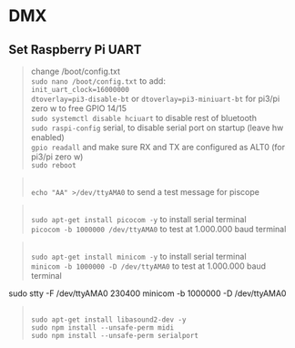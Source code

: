 # DMX

## Set Raspberry Pi UART
>change /boot/config.txt
><br> `sudo nano /boot/config.txt` to add:
><br> `init_uart_clock=16000000`
><br> `dtoverlay=pi3-disable-bt` or `dtoverlay=pi3-miniuart-bt` for pi3/pi zero w to free GPIO 14/15
><br> `sudo systemctl disable hciuart` to disable rest of bluetooth
><br> `sudo raspi-config` serial, to disable serial port on startup (leave hw enabled)
><br> `gpio readall` and make sure RX and TX are configured as ALT0 (for pi3/pi zero w)
><br> `sudo reboot`

><br> `echo "AA" >/dev/ttyAMA0` to send a test message for piscope

><br> `sudo apt-get install picocom -y` to install serial terminal
><br> `picocom -b 1000000 /dev/ttyAMA0` to test at 1.000.000 baud terminal


><br> `sudo apt-get install minicom -y` to install serial terminal
><br> `minicom -b 1000000 -D /dev/ttyAMA0` to test at 1.000.000 baud terminal

sudo stty -F /dev/ttyAMA0 230400
minicom -b 1000000 -D /dev/ttyAMA0 

><br> `sudo apt-get install libasound2-dev -y`
><br> `sudo npm install --unsafe-perm midi`
><br> `sudo npm install --unsafe-perm serialport`





    
